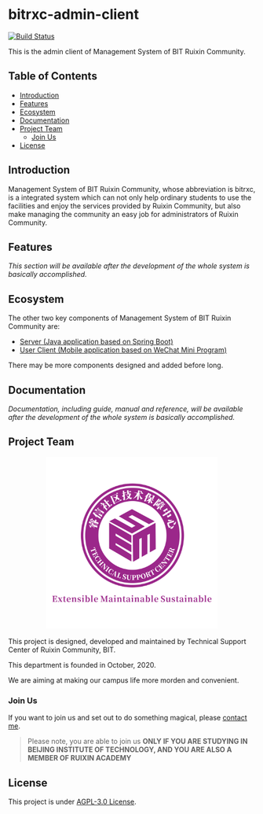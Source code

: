# bitrxc-admin-client

[![Build Status](https://jenkins.hyperzsb.tech/buildStatus/icon?job=bitrxc-admin-client)](https://jenkins.hyperzsb.tech/job/bitrxc-admin-client/)

This is the admin client of Management System of BIT Ruixin Community.

## Table of Contents

- [Introduction](https://github.com/Hyperzsb/bitrxc-admin-client#introduction)
- [Features](https://github.com/Hyperzsb/bitrxc-admin-client#features)
- [Ecosystem](https://github.com/Hyperzsb/bitrxc-admin-client#ecosystem)
- [Documentation](https://github.com/Hyperzsb/bitrxc-admin-client#documentation)
- [Project Team](https://github.com/Hyperzsb/bitrxc-admin-client#project-team)
  - [Join Us](https://github.com/Hyperzsb/bitrxc-admin-client#join-us)
- [License](https://github.com/Hyperzsb/bitrxc-admin-client#license)

## Introduction

Management System of BIT Ruixin Community, whose abbreviation is bitrxc, is a integrated system which can not only help ordinary students to use the facilities and enjoy the services provided by Ruixin Community, but also make managing the community an easy job for administrators of Ruixin Community.

## Features

*This section will be available after the development of the whole system is basically accomplished.*

## Ecosystem

The other two key components of Management System of BIT Ruixin Community are:

- [Server (Java application based on Spring Boot)](https://github.com/Hyperzsb/bitrxc-server)
- [User Client (Mobile application based on WeChat Mini Program)](https://github.com/Hyperzsb/bitrxc-user-client)

There may be more components designed and added before long.

## Documentation

*Documentation, including guide, manual and reference, will be available after the development of the whole system is basically accomplished.*

## Project Team

<p align="center">
  <a href="https://tsc.bitrxc.com/">
  	<img src="https://github.com/Hyperzsb/Hyperzsb/raw/master/images/github/bitrxc/tsc-logo-transparent.png" alt="LOGO of Technical Support Center of Ruixin Community" width="350" />
  </a>
</p>


This project is designed, developed and maintained by Technical Support Center of Ruixin Community, BIT.

This department is founded in October, 2020.

We are aiming at making our campus life more morden and convenient.

### Join Us

If you want to join us and set out to do something magical, please [contact me](mailto:hyperzsb@outlook.com).

> Please note, you are able to join us **ONLY IF YOU ARE STUDYING IN BEIJING INSTITUTE OF TECHNOLOGY, AND YOU ARE ALSO A MEMBER OF RUIXIN ACADEMY**

## License

This project is under [AGPL-3.0 License](https://github.com/Hyperzsb/bitrxc-admin-client/blob/master/LICENSE).

